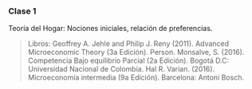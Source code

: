 
### Clase 1
Teoría del Hogar: Nociones iniciales, relación de preferencias.

> Libros: Geoffrey A. Jehle and Philip J. Reny (2011). Advanced Microeconomic Theory (3a Edición). Person.
> Monsalve, S. (2016). Competencia Bajo equilibrio Parcial (2a Edición). Bogotá D.C: Universidad Nacional de Colombia.
> Hal R. Varian. (2016). Microeconomía intermedia (9a Edición). Barcelona: Antoni Bosch.
